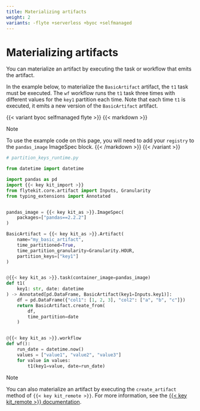 ```yaml
---
title: Materializing artifacts
weight: 2
variants: -flyte +serverless +byoc +selfmanaged
---
```


# Materializing artifacts

You can materialize an artifact by executing the task or workflow that emits the artifact.

In the example below, to materialize the `BasicArtifact` artifact, the `t1` task must be executed. The `wf` workflow runs the `t1` task three times with different values for the `key1` partition each time.
Note that each time `t1` is executed, it emits a new version of the `BasicArtifact` artifact.

{{< variant byoc selfmanaged flyte >}}
{{< markdown >}}
> [!NOTE]
> To use the example code on this page, you will need to add your `registry` to the `pandas_image` ImageSpec block.
{{< /markdown >}}
{{< /variant >}}

```python
# partition_keys_runtime.py

from datetime import datetime

import pandas as pd
import {{< key kit_import >}}
from flytekit.core.artifact import Inputs, Granularity
from typing_extensions import Annotated


pandas_image = {{< key kit_as >}}.ImageSpec(
    packages=["pandas==2.2.2"]
)

BasicArtifact = {{< key kit_as >}}.Artifact(
    name="my_basic_artifact",
    time_partitioned=True,
    time_partition_granularity=Granularity.HOUR,
    partition_keys=["key1"]
)


@{{< key kit_as >}}.task(container_image=pandas_image)
def t1(
    key1: str, date: datetime
) -> Annotated[pd.DataFrame, BasicArtifact(key1=Inputs.key1)]:
    df = pd.DataFrame({"col1": [1, 2, 3], "col2": ["a", "b", "c"]})
    return BasicArtifact.create_from(
        df,
        time_partition=date
    )


@{{< key kit_as >}}.workflow
def wf():
    run_date = datetime.now()
    values = ["value1", "value2", "value3"]
    for value in values:
        t1(key1=value, date=run_date)
```

> [!NOTE]
> You can also materialize an artifact by executing the `create_artifact` method of `{{< key kit_remote >}}`.
> For more information, see the [{{< key kit_remote >}} documentation](../../development-cycle/union-remote).
